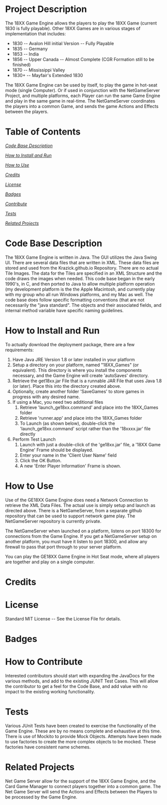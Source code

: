 # Project Description

The 18XX Game Engine allows the players to play the 18XX Game (current 1830 is fully playable). Other 18XX Games are in various stages of implementation that includes:

* 1830 -- Avalon Hill initial Version -- Fully Playable
* 1835 -- Germany
* 1853 -- India
* 1856 -- Upper Canada -- Almost Complete (CGR Formation still to be finished)
* 1870 -- Mississippi Valley
* 1830+ -- Mayfair's Extended 1830

The 18XX Game Engine can be used by itself, to play the game in hot-seat mode (single Computer). Or if used in conjunction with the NetGameServer Project, and multiple platforms, each Player can run the same Game Engine and play in the same game in real-time. The NetGameServer coordinates the players into a common Game, and sends the game Actions and Effects between the players.

# Table of Contents
*[Code Base Description](#Description)*

*[How to Install and Run](#Install)*

*[How to Use](#Use)*

*[Credits](#Credits)*

*[License](#License)*

*[Badges](#Badges)*

*[Contribute](#Contribute)*

*[Tests](#Tests)*

*[Related Projects](#Related)*

# Code Base Description
<a name="Description"></a>

The 18XX Game Engine is written in Java. The GUI utilizes the Java Swing UI. There are several data files that are written in XML. These data files are stored and used from the Krazick.github.io Repository. There are no actual Tile Images. The data for the Tiles are specified in an XML Structure and the code draws the images when needed.
This code base began in the early 1990's, in C, and then ported to Java to allow multiple platform operation (my development platform is the the Apple Macintosh, and currently play with my group who all run Windows platforms, and my Mac as well. The code base does follow specific formatting conventions (that are not necessarily the "java standard". The objects and their associated fields, and internal method variable have specific naming guidelines.


# How to Install and Run
<a name="Install"></a>

To actually download the deployment package, there are a few requirements:

1. Have Java JRE Version 1.8 or later installed in your platform
1. Setup a directory on your platform, named "18XX_Games" (or equivalent). This directory is where you install the components necessary, and the Game Engine will create 'autoSaves' directory.
1. Retrieve the get18xx.jar File that is a runnable JAR File that uses Java 1.8 (or later). Place this into the directory created above.
1. Optionally, create another folder 'SaveGames' to store games in progress with any desired name.
1. If using a Mac, you need two additional files
    1. Retrieve 'launch_ge18xx.command' and place into the 18XX_Games folder
    1. Retrieve 'runner.app' and place into the 18XX_Games folder
    1. To Launch (as shown below), double-click the 'launch_ge18xx.command' script rather than the '18xxxx.jar' file directly
1. Perform Test Launch
    1. Launch with just a double-click of the 'ge18xx.jar' file, a '18XX Game Engine' Frame should be displayed.
    1. Enter your name in the 'Client User Name' field
    1. Click the OK Button.
    1. A new 'Enter Player Information' Frame is shown.  

# How to Use
<a name="Use"></a>

Use of the GE18XX Game Engine does need a Network Connection to retrieve the XML Data Files. The actual use is simply setup and launch as directed above. There is a NetGameServer, from a separate github repository that can be used to support network game play. The NetGameServer repository is currently private. 

The NetGameServer when launched on a platform, listens on port 18300 for connections from the Game Engine. If you get a NetGameServer setup on another platform, you must have it listen to port 18300, and allow any firewall to pass that port through to your server platform.

You can play the GE18XX Game Engine in Hot Seat mode, where all players are together and play on a single computer.

# Credits
<a name="Credits"></a>

# License
<a name="License"></a>
Standard MIT License -- See the License File for details.

# Badges
<a name="Badges"></a>

# How to Contribute
<a name="Contribute"></a>

Interested contributors should start with expanding the JavaDocs for the various methods, and add to the existing JUNIT Test Cases. This will allow the contributor to get a feel for the Code Base, and add value with no impact to the existing working functionality.

# Tests
<a name="Tests"></a>

Various JUnit Tests have been created to exercise the functionality of the Game Engine. These are by no means complete and exhaustive at this time. There is use of Mockito to provide Mock Objects. Attempts have been made to use factories to create the more complex objects to be mocked. These factories have consistent name schemes.


# Related Projects
<a name="Related"></a>

Net Game Server allow for the support of the 18XX Game Engine, and the Card Game Manager to connect players together into a common game. The Net Game Server will send the Actions and Effects between the Players to be processed by the Game Engine. 

